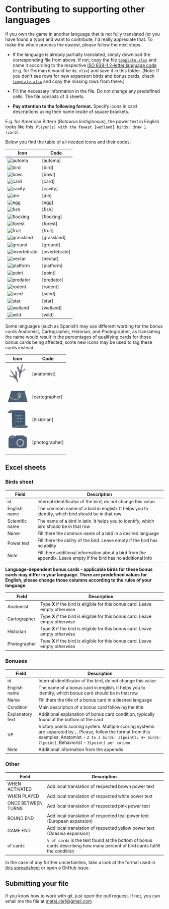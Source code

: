 # Contributing to supporting other languages

If you own the game in another language that is not fully translated (or you have found a typo) and want to contribute, I'd really appreciate that. To make the whole process the easiest, please follow the next steps.

* If the language is already partially translated, simply download the corresponding file from above. If not, copy the file [`template.xlsx`](template.xlsx) and name it according to the respective [ISO 639-1 2-letter language code](https://en.wikipedia.org/wiki/List_of_ISO_639-1_codes) (e.g. for German it would be `de.xlsx`) and save it in this folder. (Note: If you don't see rows for new expansion birds and bonus cards, check [`template.xlsx`](template.xlsx) and copy the missing rows from there.)

* Fill the necessary information in the file. Do not change any predefined cells. The file consists of 3 sheets. 

* **Pay attention to the following format.** Specify icons in card descriptions using their name inside of square brackets.

E.g. for American Bittern (*Botaurus lentiginosus*), the power text in English looks like this: `Player(s) with the fewest [wetland] birds: draw 1 [card].`

Below you find the table of all needed icons and their codes.

| Icon | Code |
| ----------- | ----------- |
| ![automa](../src/assets/icons/png/automa.png) | [automa] |
| ![bird](../src/assets/icons/png/bird.png) | [bird] |
| ![bowl](../src/assets/icons/png/bowl.png) | [bowl] |
| ![card](../src/assets/icons/png/card.png) | [card] |
| ![cavity](../src/assets/icons/png/cavity.png) | [cavity] |
| ![die](../src/assets/icons/png/die.png) | [die] |
| ![egg](../src/assets/icons/png/egg.png) | [egg] |
| ![fish](../src/assets/icons/png/fish.png) | [fish] |
| ![flocking](../src/assets/icons/png/flocking.png) | [flocking] |
| ![forest](../src/assets/icons/png/forest.png) | [forest] |
| ![fruit](../src/assets/icons/png/fruit.png) | [fruit] |
| ![grassland](../src/assets/icons/png/grassland.png) | [grassland] |
| ![ground](../src/assets/icons/png/ground.png) | [ground] |
| ![invertebrate](../src/assets/icons/png/invertebrate.png) | [invertebrate] |
| ![nectar](../src/assets/icons/png/nectar.png) | [nectar] |
| ![platform](../src/assets/icons/png/platform.png) | [platform] |
| ![point](../src/assets/icons/png/point.png) | [point] |
| ![predator](../src/assets/icons/png/predator.png) | [predator] |
| ![rodent](../src/assets/icons/png/rodent.png) | [rodent] |
| ![seed](../src/assets/icons/png/seed.png) | [seed] |
| ![star](../src/assets/icons/png/star.png) | [star] |
| ![wetland](../src/assets/icons/png/wetland.png) | [wetland] |
| ![wild](../src/assets/icons/png/wild.png) | [wild] |

Some languages (such as Spanish) may use different wording for the bonus cards Anatomist, Cartographer, Historian, and Photographer, as translating the name would result in the percentages of qualifying cards for those bonus cards being affected, some new icons may be used to tag these cards instead.

| Icon                                              | Code |
|---------------------------------------------------| ----------- |
| ![anatomist](../src/assets/icons/png/anatomist.png)  | [anatomist] |
| ![cartographer](../src/assets/icons/png/cartographer.png) | [cartographer] |
| ![historian](../src/assets/icons/png/historian.png)    | [historian] |
| ![photographer](../src/assets/icons/png/photographer.png) | [photographer] |


## Excel sheets

### Birds sheet
| Field | Description |
| ----------- | ----------- |
| id | Internal identificator of the bird, do not change this value |
| English name| The common name of a bird in english. It helps you to identify, which bird should be in that row  |
| Scientific name| The name of a bird in latin. It helps you to identify, which bird should be in that row  |
| Name| Fill there the common name of a bird in a desired language |
| Power text| Fill there the ability of the bird. Leave empty if the bird has no ability |
| Note| Fill there additional information about a bird from the appendix. Leave empty if the bird has no additional info |

**Language-dependent bonus cards - applicable birds for these bonus cards may differ in your language. There are predefined values for English, please change those columns according to the rules of your language.**

| Field | Description |
| ----------- | ----------- |
| Anatomist| Type **X** if the bird is eligible for this bonus card. Leave empty otherwise|
| Cartographer| Type **X** if the bird is eligible for this bonus card. Leave empty otherwise|
| Historian| Type **X** if the bird is eligible for this bonus card. Leave empty otherwise|
| Photographer| Type **X** if the bird is eligible for this bonus card. Leave empty otherwise|

### Bonuses
| Field | Description |
| ----------- | ----------- |
| id | Internal identificator of the bird, do not change this value |
| English name| The name of a bonus card in english. It helps you to identify, which bonus card should be in that row  |
| Name| Fill there the title of a bonus card in a desired language |
| Condition| Main description of a bonus card following the title|
| Explanatory text| Additional explanation of bonus card condition, typically found at the bottom of the card |
| VP| Victory points scoring system. Multiple scoring systems are separated by `;`. Please, follow the format from this examples: Anatomist - `2 to 3 birds: 3[point]; 4+ birds: 7[point]`, Behaviorist - `3[point] per column` |
| Note| Additional information from the appendix |

### Other
| Field | Description |
| ----------- | ----------- |
| WHEN ACTIVATED| Add local translation of respected brown power text |
| WHEN PLAYED| Add local translation of respected white power text  |
| ONCE BETWEEN TURNS| Add local translation of respected pink power text |
| ROUND END| Add local translation of respected teal power text (European expansion)|
| GAME END| Add local translation of respected yellow power text (Oceania expansion)|
| of cards| `% of cards` is the text found at the bottom of bonus cards describing how many percent of bird cards fulfill the condition |

In the case of any further uncertainties, take a look at the format used in [this spreadsheet](../scripts/wingspan-card-list.xlsx) or open a GitHub issue.

## Submitting your file
If you know how to work with git, just open the pull request. If not, you can email me the file at matej.cief@gmail.com
